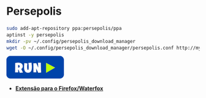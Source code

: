 
# Persepolis
```bash
sudo add-apt-repository ppa:persepolis/ppa
aptinst -y persepolis
mkdir -pv ~/.config/persepolis_download_manager
wget -O ~/.config/persepolis_download_manager/persepolis.conf http://my.opendesktop.org/s/RfcJQjwNxrB3TxA/download #update-link
```
[![bashrun](../images/bashrun.png)](br:persepolis)

 - <a href="https://addons.mozilla.org/en-US/firefox/addon/persepolis-dlm-integration/" target="_blank"><strong>Extensão para o Firefox/Waterfox</strong></a>

